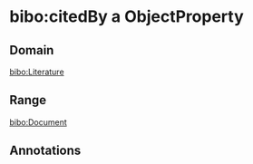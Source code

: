 # bibo:citedBy a ObjectProperty

## Domain

[bibo:Literature](/ontology/bibo/Literature)

## Range

[bibo:Document](/ontology/bibo/Document)

## Annotations


